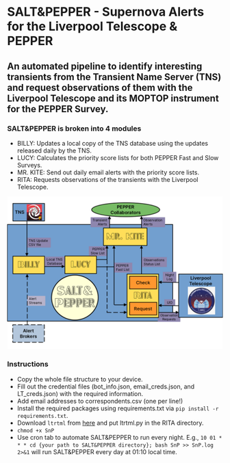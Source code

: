 # SALT&PEPPER - Supernova Alerts for the Liverpool Telescope & PEPPER

## An automated pipeline to identify interesting transients from the Transient Name Server (TNS) and request observations of them with the Liverpool Telescope and its MOPTOP instrument for the PEPPER Survey.

### SALT&PEPPER is broken into 4 modules
- BILLY: Updates a local copy of the TNS database using the updates released daily by the TNS.
- LUCY: Calculates the priority score lists for both PEPPER Fast and Slow Surveys.
- MR. KITE: Send out daily email alerts with the priority score lists.
- RITA: Requests observations of the transients with the Liverpool Telescope.

![Flow chart of the structure of SALT&PEPPER](SnP-structure.png)

### Instructions
- Copy the whole file structure to your device.
- Fill out the credential files (bot_info.json, email_creds.json, and LT_creds.json) with the required information.
- Add email addresses to correspondents.csv (one per line!)
- Install the required packages using requirements.txt via `pip install -r requirements.txt`.
- Download `ltrtml` from [here](https://github.com/LivTel/ltpy) and put ltrtml.py in the RITA directory.
- `chmod +x SnP`
- Use cron tab to automate SALT&PEPPER to run every night. E.g., `10 01 * * * cd {your path to SALT&PEPPER directory}; bash SnP >> SnP.log 2>&1` will run SALT&PEPPER every day at 01:10 local time.

